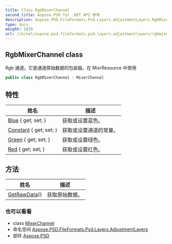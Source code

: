 ```yaml
---
title: Class RgbMixerChannel
second_title: Aspose.PSD for .NET API 参考
description: Aspose.PSD.FileFormats.Psd.Layers.AdjustmentLayers.RgbMixerChannel 班级. Rgb 通道它是通道原始数据的包装器在 MixrResource 中使用
type: docs
weight: 1820
url: /zh/net/aspose.psd.fileformats.psd.layers.adjustmentlayers/rgbmixerchannel/
---
```

## RgbMixerChannel class

Rgb 通道。它是通道原始数据的包装器。在 MixrResource 中使用

```csharp
public class RgbMixerChannel : MixerChannel
```

## 特性

| 姓名 | 描述 |
| --- | --- |
| [Blue](../../aspose.psd.fileformats.psd.layers.adjustmentlayers/rgbmixerchannel/blue/) { get; set; } | 获取或设置蓝色。 |
| [Constant](../../aspose.psd.fileformats.psd.layers.adjustmentlayers/mixerchannel/constant/) { get; set; } | 获取或设置通道的常量。 |
| [Green](../../aspose.psd.fileformats.psd.layers.adjustmentlayers/rgbmixerchannel/green/) { get; set; } | 获取或设置绿色。 |
| [Red](../../aspose.psd.fileformats.psd.layers.adjustmentlayers/rgbmixerchannel/red/) { get; set; } | 获取或设置红色。 |

## 方法

| 姓名 | 描述 |
| --- | --- |
| [GetRawData](../../aspose.psd.fileformats.psd.layers.adjustmentlayers/mixerchannel/getrawdata/)() | 获取原始数据。 |

### 也可以看看

* class [MixerChannel](../mixerchannel/)
* 命名空间 [Aspose.PSD.FileFormats.Psd.Layers.AdjustmentLayers](../../aspose.psd.fileformats.psd.layers.adjustmentlayers/)
* 部件 [Aspose.PSD](../../)


